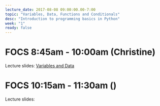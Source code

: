 ```yaml
---
lecture_date: 2017-08-08 09:00:00.00-7:00
topic: "Variables, Data, Functions and Conditionals"
desc: "Introduction to programming basics in Python"
week: "1"
ready: false
---
```


# FOCS 8:45am - 10:00am (Christine)

Lecture slides: [Variables and Data](../W1Wed845_PythonVariablesDataMethods.pdf)




# FOCS 10:15am - 11:30am ()

Lecture slides: 
